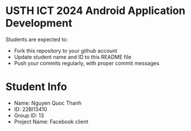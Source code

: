 USTH ICT 2024 Android Application Development
=====================================================

Students are expected to:

* Fork this repository to your github account
* Update student name and ID to this README file
* Push your commits regularly, with proper commit messages

Student Info
=======================

* Name: Nguyen Quoc Thanh 
* ID: 22BI13410
* Group ID: 13
* Project Name: Facebook client 
